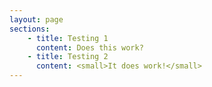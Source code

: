 ```yaml
---
layout: page
sections:
    - title: Testing 1
      content: Does this work?
    - title: Testing 2
      content: <small>It does work!</small>
---
```


